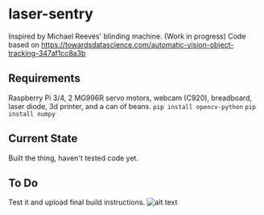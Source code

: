 # laser-sentry
Inspired by Michael Reeves' blinding machine. (Work in progress) 
Code based on https://towardsdatascience.com/automatic-vision-object-tracking-347af1cc8a3b
## Requirements
Raspberry Pi 3/4, 2 MG996R servo motors, webcam (C920), breadboard, laser diode, 3d printer, and a can of beans.
```pip install opencv-python```
```pip install numpy```

## Current State
Built the thing, haven't tested code yet.
## To Do
Test it and upload final build instructions. 
![alt text](https://i.imgur.com/vbVT5s1.png)
